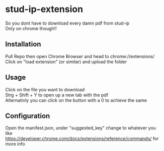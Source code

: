# stud-ip-extension
So you dont have to download every damn pdf from stud-ip  
Only on chrome though!!  

## Installation
Pull Repo then open Chrome Browser and head to chrome://extensions/  
Click on "load extension" (or similar) and upload the folder  

## Usage
Click on the file you want to download  
Strg + Shift + Y to open up a new tab with the pdf  
Alternativly you can click on the button with a 0 to achieve the same  

## Configuration 
Open the manifest.json, under "suggested_key" change to whatever you like  
https://developer.chrome.com/docs/extensions/reference/commands/ for more info  

